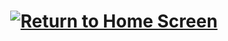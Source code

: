 
<h1 align="center">

[![Return to Home Screen](https://img.shields.io/badge/Home_Screen-000000?style=for-the-badge&logo=home&logoColor=white)](https://github.com/xXxCLOTIxXx)
  
</h1><br>
<div align="center">
  

</div>
